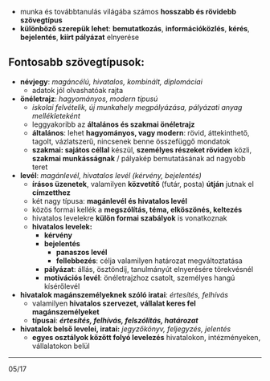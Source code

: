 - munka és továbbtanulás világába számos **hosszabb és rövidebb szövegtípus**
- **különböző szerepük lehet**: **bemutatkozás**, **információközlés**, **kérés**, **bejelentés**, **kiírt pályázat** elnyerése
## Fontosabb szövegtípusok:
- **névjegy**: *magáncélú, hivatalos, kombinált, diplomáciai*
	- adatok jól olvashatóak rajta
- **önéletrajz**: *hagyományos, modern típusú*
	- *iskolai felvételik, új munkahely megpályázása, pályázati anyag mellékleteként*
	- leggyakoribb az **általános és szakmai önéletrajz**
	- **általános**: lehet **hagyományos, vagy modern**: rövid, áttekinthető, tagolt, vázlatszerű, nincsenek benne összefüggő mondatok
	- **szakmai: sajátos céllal** készül, **személyes részeket röviden** közli, **szakmai munkásságnak** / pályakép bemutatásának ad nagyobb teret
- **levél**: *magánlevél, hivatalos levél (kérvény, bejelentés)*
	- **írásos üzenetek**, valamilyen **közvetítő** (futár, posta) **útján** jutnak el **címzetthez**
	- két nagy típusa: **magánlevél és hivatalos levél**
	- közös formai kellék a **megszólítás, téma, elköszönés, keltezés**
	- hivatalos levelekre **külön formai szabályok** is vonatkoznak
	- **hivatalos levelek:** 
		- **kérvény**
		- **bejelentés**
			- **panaszos levél**
			- **fellebbezés**: célja valamilyen határozat megváltoztatása
		- **pályázat**: állás, ösztöndíj, tanulmányút elnyerésére törekvésnél
		- **motivációs levél**: önéletrajzhoz csatolt, személyes hangú kísérőlevél
- **hivatalok magánszemélyeknek szóló iratai**: *értesítés, felhívás*
	- valamilyen **hivatalos szervezet, vállalat keres fel magánszemélyeket**
	- **típusai**: ***értesítés, felhívás, felszólítás, határozat***
- **hivatalok belső levelei, iratai:** *jegyzőkönyv, feljegyzés, jelentés*
	- **egyes osztályok között folyó levelezés** hivatalokon, intézményeken, vállalatokon belül
---
05/17